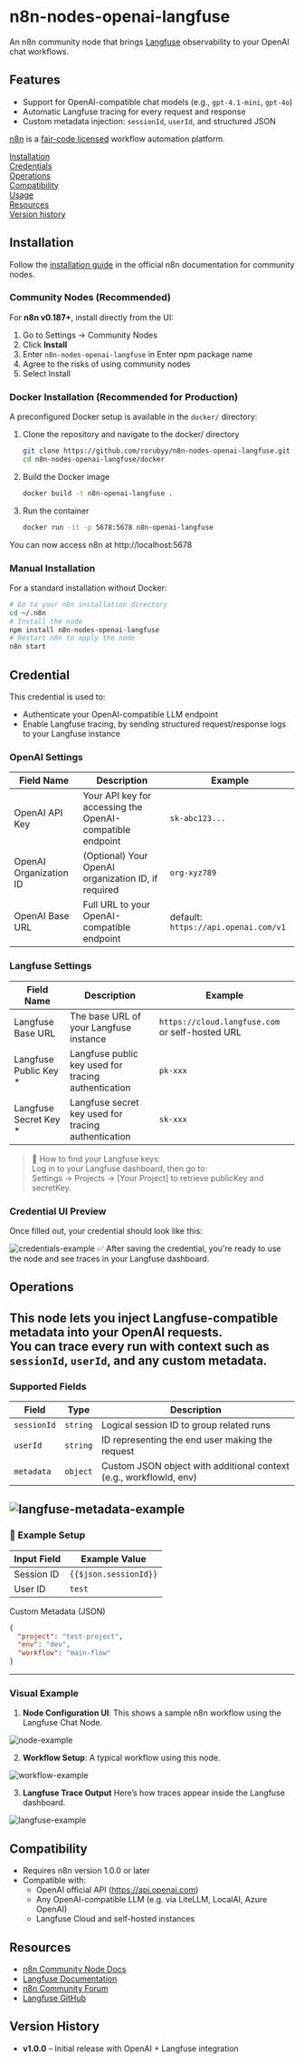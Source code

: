 # n8n-nodes-openai-langfuse

An n8n community node that brings [Langfuse](https://langfuse.com) observability to your OpenAI chat workflows.

## Features

- Support for OpenAI-compatible chat models (e.g., `gpt-4.1-mini`, `gpt-4o`)
- Automatic Langfuse tracing for every request and response
- Custom metadata injection: `sessionId`, `userId`, and structured JSON

[n8n](https://n8n.io/) is a [fair-code licensed](https://docs.n8n.io/reference/license/) workflow automation platform.

[Installation](#installation)  
[Credentials](#credentials)  <!-- delete if no auth needed -->  
[Operations](#operations)  
[Compatibility](#compatibility)  
[Usage](#usage)  <!-- delete if not using this section -->  
[Resources](#resources)  
[Version history](#version-history)  <!-- delete if not using this section -->  

## Installation
Follow the [installation guide](https://docs.n8n.io/integrations/community-nodes/installation/) in the official n8n documentation for community nodes.

### Community Nodes (Recommended)
For **n8n v0.187+**, install directly from the UI:
1. Go to Settings → Community Nodes
2. Click **Install**
3. Enter `n8n-nodes-openai-langfuse` in Enter npm package name
4. Agree to the risks of using community nodes
5. Select Install

### Docker Installation (Recommended for Production)
A preconfigured Docker setup is available in the `docker/` directory:

1. Clone the repository and navigate to the docker/ directory
    ```bash
    git clone https://github.com/rorubyy/n8n-nodes-openai-langfuse.git
    cd n8n-nodes-openai-langfuse/docker
    ```
2. Build the Docker image
    ```bash
    docker build -t n8n-openai-langfuse .
    ```
3. Run the container
    ```bash
    docker run -it -p 5678:5678 n8n-openai-langfuse
    ```
You can now access n8n at http://localhost:5678

### Manual Installation
For a standard installation without Docker:
```bash
# Go to your n8n installation directory
cd ~/.n8n 
# Install the node
npm install n8n-nodes-openai-langfuse
# Restart n8n to apply the node
n8n start
```
## Credential 

This credential is used to:
- Authenticate your OpenAI-compatible LLM endpoint
- Enable Langfuse tracing, by sending structured request/response logs to your Langfuse instance
### OpenAI Settings
|Field Name|Description|Example|
|-----|-----|-----|
|OpenAI API Key|Your API key for accessing the OpenAI-compatible endpoint|`sk-abc123...`|
OpenAI Organization ID|(Optional) Your OpenAI organization ID, if required|`org-xyz789`|
|OpenAI Base URL|Full URL to your OpenAI-compatible endpoint|default: `https://api.openai.com/v1`|
### Langfuse Settings
|Field Name|Description|Example|
|-----|-----|-----|
Langfuse Base URL|The base URL of your Langfuse instance|`https://cloud.langfuse.com` or self-hosted URL|
|Langfuse Public Key *|Langfuse public key used for tracing authentication|`pk-xxx`|
Langfuse Secret Key *|Langfuse secret key used for tracing authentication|`sk-xxx`|

> 🔑 How to find your Langfuse keys: <br>
> Log in to your Langfuse dashboard, then go to: <br>
> Settings → Projects → [Your Project] to retrieve publicKey and secretKey.

### Credential UI Preview
Once filled out, your credential should look like this:

![credentials-example](./assets/credential-example.png)
✅ After saving the credential, you're ready to use the node and see traces in your Langfuse dashboard.

## Operations

This node lets you inject Langfuse-compatible metadata into your OpenAI requests.  
You can trace every run with context such as `sessionId`, `userId`, and any custom metadata.
---
### Supported Fields

| Field | Type | Description |
|----------|----------|----------|
| `sessionId` | `string` | Logical session ID to group related runs |
| `userId` | `string` | ID representing the end user making the request |
| `metadata` | `object` | Custom JSON object with additional context (e.g., workflowId, env) |

![langfuse-metadata-example](./assets/langfuse-metadata-example.png)
---
### 🧪 Example Setup
| Input Field | Example Value |
|----------|----------|
| Session ID | `{{$json.sessionId}}`|
| User ID | `test` |	
Custom Metadata (JSON)
```json
{
  "project": "test-project",
  "env": "dev",
  "workflow": "main-flow"
}
```
---
### Visual Example
1. **Node Configuration UI**: This shows a sample n8n workflow using the Langfuse Chat Node.

![node-example](./assets/node-example.png)

2. **Workflow Setup**: A typical workflow using this node.

![workflow-example](./assets/workflow-example.png)

3. **Langfuse Trace Output**
Here’s how traces appear inside the Langfuse dashboard.

![langfuse-example](./assets/langfuse-example.png)


## Compatibility
- Requires n8n version 1.0.0 or later
- Compatible with:
  - OpenAI official API (https://api.openai.com)
  - Any OpenAI-compatible LLM (e.g. via LiteLLM, LocalAI, Azure OpenAI)
  - Langfuse Cloud and self-hosted instances

## Resources

- [n8n Community Node Docs](https://docs.n8n.io/integrations/community-nodes/)
- [Langfuse Documentation](https://docs.langfuse.com/)
- [n8n Community Forum](https://community.n8n.io/)
- [Langfuse GitHub](https://github.com/langfuse/langfuse)

## Version History

- **v1.0.0** – Initial release with OpenAI + Langfuse integration